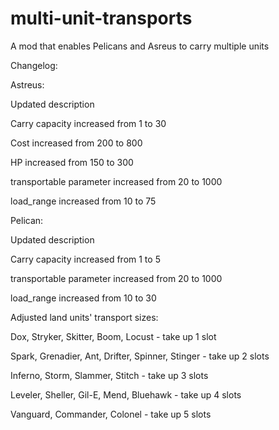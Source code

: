 # multi-unit-transports
A mod that enables Pelicans and Asreus to carry multiple units


Changelog:


Astreus:

Updated description

Carry capacity increased from 1 to 30

Cost increased from 200 to 800

HP increased from 150 to 300

transportable parameter increased from 20 to 1000

load_range increased from 10 to 75



Pelican:

Updated description

Carry capacity increased from 1 to 5

transportable parameter increased from 20 to 1000

load_range increased from 10 to 30




Adjusted land units' transport sizes:

Dox, Stryker, Skitter, Boom, Locust - take up 1 slot

Spark, Grenadier, Ant, Drifter, Spinner, Stinger - take up 2 slots

Inferno, Storm, Slammer, Stitch - take up 3 slots

Leveler, Sheller, Gil-E, Mend, Bluehawk - take up 4 slots

Vanguard, Commander, Colonel - take up 5 slots

